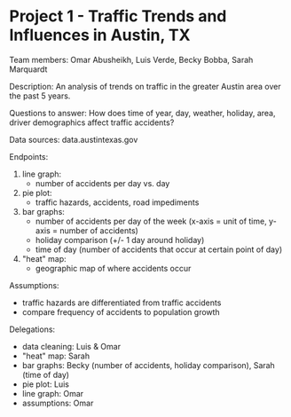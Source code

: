 # Project 1 - Traffic Trends and Influences in Austin, TX

Team members:
Omar Abusheikh,
Luis Verde,
Becky Bobba,
Sarah Marquardt

Description:
An analysis of trends on traffic in the greater Austin area over the past 5 years.

Questions to answer:
How does time of year, day, weather, holiday, area, driver demographics affect traffic accidents?

Data sources: 
data.austintexas.gov


Endpoints:
1. line graph:
	- number of accidents per day vs. day
2. pie plot:
	- traffic hazards, accidents, road impediments
3. bar graphs:
	- number of accidents per day of the week (x-axis = unit of time, y-axis = number of accidents)
	- holiday comparison (+/- 1 day around holiday)
	- time of day (number of accidents that occur at certain point of 	day)
4. "heat" map:
	- geographic map of where accidents occur


Assumptions:
 - traffic hazards are differentiated from traffic accidents
 - compare frequency of accidents to population growth

Delegations:
- data cleaning: Luis & Omar
- "heat" map: Sarah
- bar graphs: Becky (number of accidents, holiday comparison), Sarah (time of day) 
- pie plot: Luis
- line graph: Omar
- assumptions: Omar



